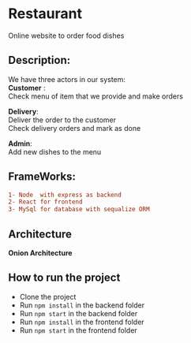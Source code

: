 # Restaurant

Online website to order food dishes

## Description:
We have three actors in our system:<br>
**Customer** :<br>
     Check menu of item that we provide and make orders
     
**Delivery**: <br>
     Deliver the order to the customer<br>
     Check delivery orders and mark as done
     <br>
     
**Admin**: <br>
     Add new dishes to the menu<br>
     

 ## FrameWorks:
 ```diff
 1- Node  with express as backend
 2- React for frontend
 3- MySql for database with sequalize ORM
```
 ## Architecture
**Onion Architecture**

## How to run the project

* Clone the project
* Run `npm install` in the backend folder
* Run `npm start` in the backend folder
* Run `npm install` in the frontend folder
* Run `npm start` in the frontend folder



